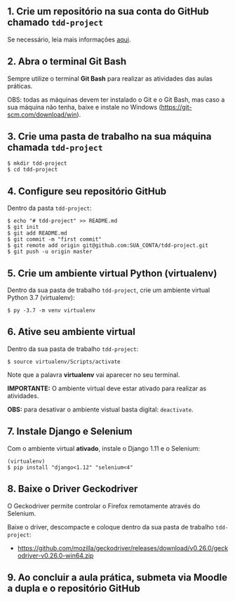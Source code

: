 ## 1. Crie um repositório na sua conta do GitHub chamado ``tdd-project``

Se necessário, leia mais informações [aqui](https://help.github.com/pt/github/getting-started-with-github/create-a-repo).


## 2. Abra o terminal Git Bash
Sempre utilize o terminal **Git Bash** para realizar as atividades das aulas práticas.

OBS: todas as máquinas devem ter instalado o Git e o Git Bash, mas caso a sua máquina não tenha,
baixe e instale no Windows (https://git-scm.com/download/win).

## 3. Crie uma pasta de trabalho na sua máquina chamada ``tdd-project``

```ShellSession
$ mkdir tdd-project
$ cd tdd-project
```

## 4. Configure seu repositório GitHub

Dentro da pasta `tdd-project`:

```ShellSession
$ echo "# tdd-project" >> README.md
$ git init
$ git add README.md
$ git commit -m "first commit"
$ git remote add origin git@github.com:SUA_CONTA/tdd-project.git
$ git push -u origin master
```

## 5. Crie um ambiente virtual Python (virtualenv)

Dentro da sua pasta de trabalho `tdd-project`, crie um ambiente virtual Python 3.7 (virtualenv):

```
$ py -3.7 -m venv virtualenv
```

## 6. Ative seu ambiente virtual

Dentro da sua pasta de trabalho `tdd-project`:

```ShellSession
$ source virtualenv/Scripts/activate
```

Note que a palavra **virtualenv** vai aparecer no seu terminal.

**IMPORTANTE:** O ambiente virtual deve estar ativado para realizar as atividades.

**OBS:** para desativar o ambiente vistual basta digital: `deactivate`.


## 7. Instale Django e Selenium

Com o ambiente virtual **ativado**, instale o Django 1.11 e o Selenium:

```
(virtualenv)
$ pip install "django<1.12" "selenium<4"
```

## 8. Baixe o Driver Geckodriver

O Geckodriver permite controlar o Firefox remotamente através do Selenium.

Baixe o driver, descompacte e coloque dentro da sua pasta de trabalho `tdd-project`:

- https://github.com/mozilla/geckodriver/releases/download/v0.26.0/geckodriver-v0.26.0-win64.zip

## 9. Ao concluir a aula prática, submeta via Moodle a dupla e o repositório GitHub



